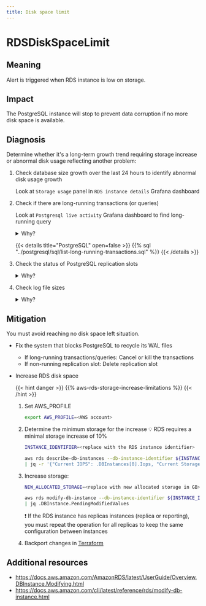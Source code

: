 ```yaml
---
title: Disk space limit
---
```


# RDSDiskSpaceLimit

## Meaning

Alert is triggered when RDS instance is low on storage.

## Impact

The PostgreSQL instance will stop to prevent data corruption if no more disk space is available.

## Diagnosis

Determine whether it's a long-term growth trend requiring storage increase or abnormal disk usage reflecting another problem:

1. Check database size growth over the last 24 hours to identify abnormal disk usage growth

    Look at `Storage usage` panel in `RDS instance details` Grafana dashboard

1. Check if there are long-running transactions (or queries)

    Look at `Postgresql live activity` Grafana dashboard to find long-running query

    <details>
    <summary>Why?</summary>
    {{< postgresql-long-running-transaction-impacts >}}
    </details>

    {{< details title="PostgreSQL" open=false >}}
{{% sql "../postgresql/sql/list-long-running-transactions.sql" %}}
    {{< /details >}}

1. Check the status of PostgreSQL replication slots

    <details>
    <summary>Why?</summary>
    PostgreSQL keeps WAL files on its disk until the replication slot client acknowledges they consumed it.
    </details>

1. Check log file sizes

    <details>
    <summary>Why?</summary>
    PostgreSQL logs could consume large disk space.

    Usually related to:
    - Connection/disconnections
    - Slow queries
    - PGaudit logs
    - Internal errors
    - Temporary files

    PostgreSQL parameters:
    - `log_temp_files` can be set to log temporary file creation above a size threshold
    - `temp_file_limit` parameter can be set to avoid over-usage: <https://www.postgresql.org/docs/16/runtime-config-resource.html#RUNTIME-CONFIG-RESOURCE-DISK>
    </details>

## Mitigation

You must avoid reaching no disk space left situation.

- Fix the system that blocks PostgreSQL to recycle its WAL files

  - If long-running transactions/queries: Cancel or kill the transactions
  - If non-running replication slot: Delete replication slot

- Increase RDS disk space

    {{< hint danger >}}
{{% aws-rds-storage-increase-limitations %}}
{{< /hint >}}

    1. Set AWS_PROFILE
    
        ```bash
        export AWS_PROFILE=<AWS account>
        ```
    
    2. Determine the minimum storage for the increase
        💡 RDS requires a minimal storage increase of 10%

        ```bash
        INSTANCE_IDENTIFIER=<replace with the RDS instance identifier>
        ```

        ```bash
        aws rds describe-db-instances --db-instance-identifier ${INSTANCE_IDENTIFIER} \
        | jq -r '{"Current IOPS": .DBInstances[0].Iops, "Current Storage Limit": .DBInstances[0].AllocatedStorage, "New minimum storage size": ((.DBInstances[0].AllocatedStorage|tonumber)+(.DBInstances[0].AllocatedStorage|tonumber*0.1|floor))}'
        ```

    3. Increase storage:

        ```bash
        NEW_ALLOCATED_STORAGE=<replace with new allocated storage in GB>
        ```

        ```bash
        aws rds modify-db-instance --db-instance-identifier ${INSTANCE_IDENTIFIER} --allocated-storage ${NEW_ALLOCATED_STORAGE} --apply-immediately \
        | jq .DBInstance.PendingModifiedValues
        ```
    
        ❗ If the RDS instance has replicas instances (replica or reporting), you must repeat the operation for all replicas to keep the same configuration between instances
    
    4. Backport changes in [Terraform](https://gitlab.qonto.co/devops/terraform/stacks/rds)

## Additional resources

- <https://docs.aws.amazon.com/AmazonRDS/latest/UserGuide/Overview.DBInstance.Modifying.html>
- <https://docs.aws.amazon.com/cli/latest/reference/rds/modify-db-instance.html>
